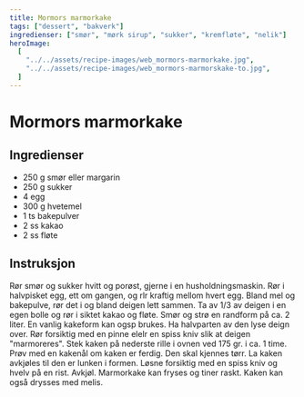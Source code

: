 ```yaml
---
title: Mormors marmorkake
tags: ["dessert", "bakverk"]
ingredienser: ["smør", "mørk sirup", "sukker", "kremfløte", "nelik"]
heroImage:
  [
    "../../assets/recipe-images/web_mormors-marmorkake.jpg",
    "../../assets/recipe-images/web_mormors-marmorskake-to.jpg",
  ]
---
```


# Mormors marmorkake

## Ingredienser

- 250 g smør eller margarin
- 250 g sukker
- 4 egg
- 300 g hvetemel
- 1 ts bakepulver
- 2 ss kakao
- 2 ss fløte

## Instruksjon

Rør smør og sukker hvitt og porøst, gjerne i en husholdningsmaskin. Rør i halvpisket egg, ett om gangen, og rlr kraftig mellom hvert egg. Bland mel og bakepulve, rør det i og bland deigen lett sammen. Ta av 1/3 av deigen i en egen bolle og rør i siktet kakao og fløte. Smør og strø en randform på ca. 2 liter. En vanlig kakeform kan ogsp brukes. Ha halvparten av den lyse deign over. Rør forsiktig med en pinne elelr en spiss kniv slik at deigen "marmoreres". Stek kaken på nederste rille i ovnen ved 175 gr. i ca. 1 time. Prøv med en kakenål om kaken er ferdig. Den skal kjennes tørr. La kaken avkjøles til den er lunken i formen. Løsne forsiktig med en spiss kniv og hvelv på en rist. Avkjøl. Marmorkake kan fryses og tiner raskt. Kaken kan også drysses med melis.
